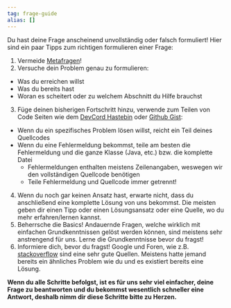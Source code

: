 ```yaml
---
tag: frage-guide
alias: []
---
```

Du hast deine Frage anscheinend unvollständig oder falsch formuliert!
Hier sind ein paar Tipps zum richtigen formulieren einer Frage:
1. Vermeide [Metafragen](<https://metafrage.de/>)!
2. Versuche dein Problem genau zu formulieren:
  - Was du erreichen willst
  - Was du bereits hast
  - Woran es scheitert oder zu welchem Abschnitt du Hilfe brauchst
3. Füge deinen bisherigen Fortschritt hinzu, verwende zum Teilen von Code Seiten wie dem [DevCord Hastebin](<https://haste.devcord.club/>) oder [Github Gist](<https://gist.github.com/>):
  - Wenn du ein spezifisches Problem lösen willst, reicht ein Teil deines Quellcodes
  - Wenn du eine Fehlermeldung bekommst, teile am besten die Fehlermeldung und die ganze Klasse (Java, etc.) bzw. die komplette Datei
    - Fehlermeldungen enthalten meistens Zeilenangaben, weswegen wir den vollständigen Quellcode benötigen
    - Teile Fehlermeldung und Quellcode immer getrennt!
4. Wenn du noch gar keinen Ansatz hast, erwarte nicht, dass du anschließend eine komplette Lösung von uns bekommst. Die meisten geben dir einen Tipp oder einen Lösungsansatz oder eine Quelle, wo du mehr erfahren/lernen kannst.
5. Beherrsche die Basics!
Andauernde Fragen, welche wirklich mit einfachen Grundkenntnissen gelöst werden können, sind meistens sehr anstrengend für uns. Lerne die Grundkenntnisse bevor du fragst!
6. Informiere dich, bevor du fragst!
Google und Foren, wie z.B. [stackoverflow](<https://stackoverflow.com/>) sind eine sehr gute Quellen. Meistens hatte jemand bereits ein ähnliches Problem wie du und es existiert bereits eine Lösung.

**Wenn du alle Schritte befolgst, ist es für uns sehr viel einfacher, deine Frage zu beantworten und du bekommst wesentlich schneller eine Antwort, deshalb nimm dir diese Schritte bitte zu Herzen.**

